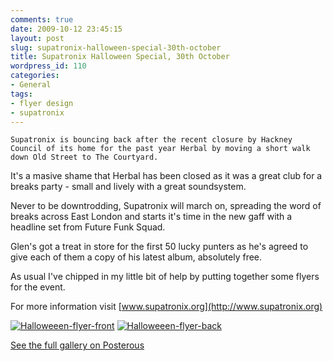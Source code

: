 ```yaml
---
comments: true
date: 2009-10-12 23:45:15
layout: post
slug: supatronix-halloween-special-30th-october
title: Supatronix Halloween Special, 30th October
wordpress_id: 110
categories:
- General
tags:
- flyer design
- supatronix
---
```



    Supatronix is bouncing back after the recent closure by Hackney Council of its home for the past year Herbal by moving a short walk down Old Street to The Courtyard.

It's a masive shame that Herbal has been closed as it was a great club for a breaks party - small and lively with a great soundsystem.

Never to be downtrodding, Supatronix will march on, spreading the word of breaks across East London and starts it's time in the new gaff with a headline set from Future Funk Squad.

Glen's got a treat in store for the first 50 lucky punters as he's agreed to give each of them a copy of his latest album, absolutely free.

As usual I've chipped in my little bit of help by putting together some flyers for the event.

For more information visit [www.supatronix.org](http://www.supatronix.org)  



[![Halloweeen-flyer-front](http://ianthomasnet.files.wordpress.com/2009/10/halloweeen-flyer-front-scaled-1000.jpg?w=216)](http://ianthomasnet.files.wordpress.com/2009/10/halloweeen-flyer-front-scaled-1000.jpg)
[![Halloweeen-flyer-back](http://ianthomasnet.files.wordpress.com/2009/10/halloweeen-flyer-back-scaled-1000.jpg?w=216)](http://ianthomasnet.files.wordpress.com/2009/10/halloweeen-flyer-back-scaled-1000.jpg)


[See the full gallery on Posterous](http://www.ian-thomas.net/supatronix-halloween-special-30th-october)








  

